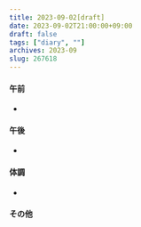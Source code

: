 ```yaml
---
title: 2023-09-02[draft]
date: 2023-09-02T21:00:00+09:00
draft: false
tags: ["diary", ""]
archives: 2023-09
slug: 267618
---
```

#### 午前
- 
#### 午後
- 
#### 体調
- 
#### その他